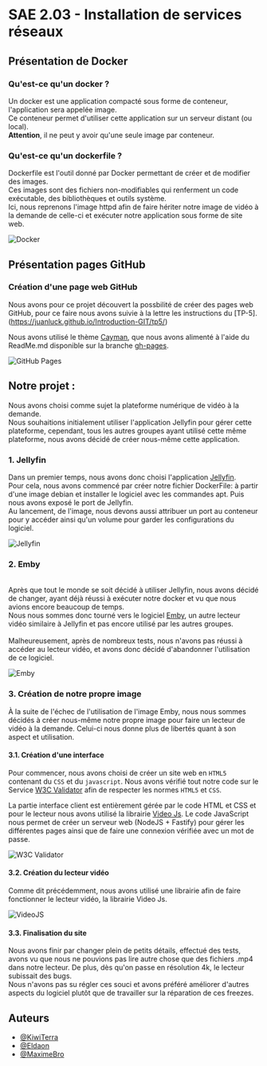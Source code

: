 # SAE 2.03 - Installation de services réseaux

## Présentation de Docker

### Qu'est-ce qu'un docker ?
Un docker est une application compacté sous forme de conteneur, l'application sera appelée image. 
<br/> Ce conteneur permet d'utiliser cette application sur un serveur distant (ou local). 
<br/> **Attention**, il ne peut y avoir qu'une seule image par conteneur. 

### Qu'est-ce qu'un dockerfile ?
Dockerfile est l'outil donné par Docker permettant de créer et de modifier des images.
<br/> Ces images sont des fichiers non-modifiables qui renferment un code exécutable, des bibliothèques et outils système.
<br/> Ici, nous reprenons l'image httpd afin de faire hériter notre image de vidéo à la demande de celle-ci et exécuter notre application
sous forme de site web.

![Docker](http://www.telecom-valley.fr/wp-content/uploads/2016/02/Docker_container_engine_logo.png)

## Présentation pages GitHub

### Création d'une page web GitHub
Nous avons pour ce projet découvert la possbilité de créer des pages web GitHub, pour ce faire nous avons suivie à la lettre les instructions du [TP-5].(https://juanluck.github.io/Introduction-GIT/tp5/)

Nous avons utilisé le thème [Cayman](https://github.com/pages-themes/cayman), que nous avons alimenté à l'aide du ReadMe.md disponible sur la branche [gh-pages](https://github.com/KiwiTerra/docker-sae203/blob/gh-pages).

![GitHub Pages](https://zupimages.net/up/22/21/ebpi.png)

## Notre projet :
Nous avons choisi comme sujet la plateforme numérique de vidéo à la demande.
<br/> Nous souhaitions initialement utiliser l'application Jellyfin pour gérer cette plateforme, cependant, tous les autres groupes ayant utilisé cette même plateforme, nous avons décidé de créer nous-même cette application.

### 1. Jellyfin
Dans un premier temps, nous avons donc choisi l'application [Jellyfin](https://jellyfin.org). 
<br/> Pour cela, nous avons commencé par créer notre fichier DockerFile: à partir d'une image debian et installer le logiciel avec les commandes apt. Puis nous avons exposé le port de Jellyfin. 
<br/> Au lancement, de l'image, nous devons aussi attribuer un port au conteneur pour y accéder ainsi qu'un volume pour garder les configurations du logiciel.

![Jellyfin](https://zupimages.net/up/22/21/bmxg.png)

### 2. Emby
<br/> Après que tout le monde se soit décidé à utiliser Jellyfin, nous avons décidé de changer, ayant déjà réussi à exécuter notre docker et vu que nous avions encore beaucoup de temps. 
<br/> Nous nous sommes donc tourné vers le logiciel [Emby](https://emby.media), un autre lecteur vidéo similaire à Jellyfin et pas encore utilisé par les autres groupes.
<br/>
<br/> Malheureusement, après de nombreux tests, nous n'avons pas réussi à accéder au lecteur vidéo, et avons donc décidé d'abandonner l'utilisation de ce logiciel.

![Emby](https://zupimages.net/up/22/21/1npt.png)

### 3. Création de notre propre image
À la suite de l'échec de l'utilisation de l'image Emby, nous nous sommes décidés à créer nous-même notre propre image pour faire un lecteur de vidéo à la demande. Celui-ci nous donne plus de libertés quant à son aspect et utilisation. 


#### 3.1. Création d'une interface
Pour commencer, nous avons choisi de créer un site web en ```HTML5``` contenant du ```CSS``` et du ```javascript```. Nous avons vérifié tout notre code sur le Service [W3C Validator](https://validator.w3.org) afin de respecter les normes ```HTML5``` et ```CSS```.

La partie interface client est entièrement gérée par le code HTML et CSS et pour le lecteur nous avons utilisé la librairie [Video Js](https://videojs.com). Le code JavaScript nous permet de créer un serveur web (NodeJS + Fastify) pour gérer les différentes pages ainsi que de faire une connexion vérifiée avec un mot de passe. 

![W3C Validator](https://zupimages.net/up/22/21/ecw4.png)

#### 3.2. Création du lecteur vidéo
Comme dit précédemment, nous avons utilisé une librairie afin de faire fonctionner le lecteur vidéo, la librairie Video Js.

![VideoJS](https://zupimages.net/up/22/21/dnjc.png)

#### 3.3. Finalisation du site
Nous avons finir par changer plein de petits détails, effectué des tests, avons vu que nous ne pouvions pas lire autre chose que des fichiers .mp4 dans notre lecteur. De plus, dès qu'on passe en résolution 4k, le lecteur subissait des bugs. 
<br/> Nous n'avons pas su régler ces souci et avons préféré améliorer d'autres aspects du logiciel plutôt que de travailler sur la réparation de ces freezes. 


## Auteurs
- [@KiwiTerra](https://www.github.com/Kiwiterra)
- [@Eldaon](https://www.github.com/Eldaon)
- [@MaximeBro](https://github.com/MaximeBro)

